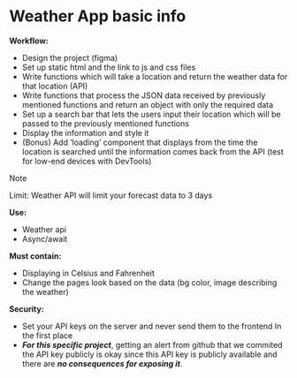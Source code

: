 # Weather App basic info
**Workflow:**
-	Design the project (figma)
-	Set up static html and the link to js and css files
-	Write functions which will take a location and return the weather data for that location (API)
-	Write functions that process the JSON data received by previously mentioned functions and return an object with only the required data
-	Set up a search bar that lets the users input their location which will be passed to the previously mentioned functions
-	Display the information and style it
-	(Bonus) Add ‘loading’ component that displays from the time the location is searched until the information comes back from the API (test for low-end devices with DevTools)

> [!NOTE]
> Limit: Weather API will limit your forecast data to 3 days

**Use:**
-	Weather api
-	Async/await

**Must contain:**
-	Displaying in Celsius and Fahrenheit
-	Change the pages look based on the data (bg color, image describing the weather)

**Security:**
-	Set your API keys on the server and never send them to the frontend In the first place 
-	***For this specific project***, getting an alert from github that we commited the API key publicly is okay since this API key is publicly available and there are ***no consequences for exposing it***.
